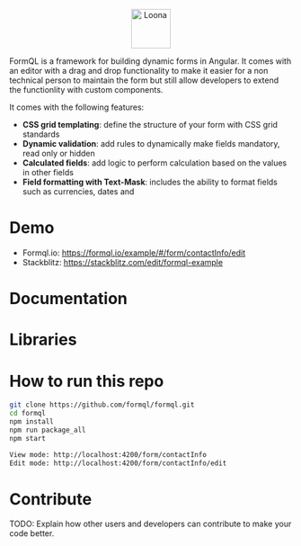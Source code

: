 <p align="center"><a href="https://formql.io"><img src="https://formql.io/assets/formql-logo-github.png" alt="Loona" height="70px"></a></p>

FormQL is a framework for building dynamic forms in Angular. It comes with an editor with a drag and drop functionality to make it easier for a non technical person to maintain the form but still allow developers to extend the functionlity with custom components. 

It comes with the following features: 

- **CSS grid templating**: define the structure of your form with CSS grid standards
- **Dynamic validation**: add rules to dynamically make fields mandatory, read only or hidden
- **Calculated fields**: add logic to perform calculation based on the values in other fields
- **Field formatting with Text-Mask**: includes the ability to format fields such as currencies, dates and 

# Demo
- Formql.io: https://formql.io/example/#/form/contactInfo/edit
- Stackblitz: https://stackblitz.com/edit/formql-example

# Documentation

# Libraries

# How to run this repo

```bash
git clone https://github.com/formql/formql.git
cd formql
npm install
npm run package_all
npm start

View mode: http://localhost:4200/form/contactInfo
Edit mode: http://localhost:4200/form/contactInfo/edit
```

# Contribute
TODO: Explain how other users and developers can contribute to make your code better. 
